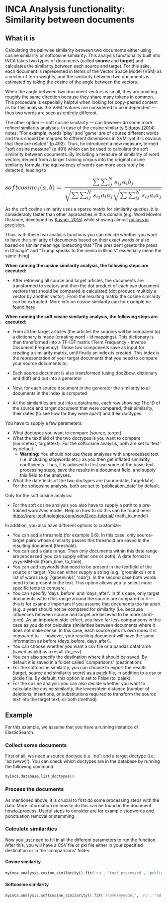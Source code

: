 # INCA Analysis functionality: Similarity between documents

## What it is

Calculating the pairwise similarity between two documents either using cosine similarity or softcosine similarity.
This analysis functionality built into INCA takes two types of documents (called **source** and **target**) and calculates the similarity between each source and target. For this sake, each document is represented in terms of the Vector Space Model (VSM) as a vector of term weights, and the similarity between two documents is estimated by taking the cosine of the angle between the vectors.

When the angle between two document vectors is small, they are pointing roughly the same direction because they share many tokens in common. This procedure is especially helpful when looking for copy-pasted content as for this analysis the VSM features are considered to be independent &mdash; thus two words are seen as entirely different.

The other option &mdash; soft cosine similarity &mdash; can however do some more refined similarity analyses. In case of the cosine similarity [Sidorov (2014)](http://www.cys.cic.ipn.mx/ojs/index.php/CyS/article/view/2043) notes: "For example, words 'play' and 'game' are of course different words and thus should be mapped to different dimensions in SVM; yet it is obvious that they are related" (p.492). Thus, he introduced a new measure, termed "soft cosine measure" (p.491) which can be used to calculate the soft similarity between documents. By including a measure of similarity of word vectors derived from a larger training corpus into the original cosine similarity formula, the equivalency of words can more accurately be detected, leading to

![alt text](images/softcosine_formula.png "Softcosine Formula")

As the soft cosine similarity uses a sparse matrix for similarity queries, it is considerably faster than other approaches in this domain (e.g. Word Movers Distance, developed by [Kusner, 2015](http://proceedings.mlr.press/v37/kusnerb15.pdf)) while showing almost [no loss in precision](https://github.com/witiko/gensim/blob/softcossim/docs/notebooks/soft\_cosine\_tutorial.ipynb).

Thus, with these two analysis functions you can decide whether you want to have the similarity of documents based on their exact words or also based on similar meanings (detecting that "The president greets the press in Chicago" and "Trump speaks to the media in Illinois" essentially mean the same thing).

**When running the cosine similarity analysis, the following steps are executed:**
- After retrieving all source and target articles, the documents are transformed to vectors and then the dot product of each two document-vectors that should be compared is calculated (dot product: multiply a vector by another vector). From the resulting matrix the cosine similarity can be extracted. More info on cosine similarity can for example be found [here](https://masongallo.github.io/machine/learning,/python/2016/07/29/cosine-similarity.html)

**When running the soft cosine similarity analysis, the following steps are executed:**

- From all the target articles (the articles the sources will be compared to) a dictionary is made (creating word - id mappings). This dictionary is then transformed into a TF-IDF matrix (Term Frequency - Inverse Document Frequency). Those two components save as input for creating a similarity matrix, until finally an index is created. This index is the representation of your target documents that you need to compare your source documents to.

- Each source document is also transformed (using doc2bow, dictionary and tfidf) and put into a generator

- Now, for each source document in the generator the similarity to all documents in the index is computed

- All the similarities are put into a dataframe, each row showing: The ID of the source and target document that were compared, their similarity, their dates (to see how far they were apart) and their doctypes.

You have to supply a few parameters:
- What doctypes you want to compare (source, target)
- What the textfield of the two doctypes is you want to compare (sourcetext, targettext). For the softcosine analysis, both are set to 'text' by default. 
    - **Warning:** You should not use these analyses with unprocessed text (i.e. including stopwords etc.) as you then get inflated similarity coefficients. Thus, it is advised to first use some of the basic text processing steps, save the results in a document field, and supply this field to the analyses.
- What the datefields of the two doctypes are (sourcedate, targetdate). For the softcosine analysis, both are set to 'publication_date' by default.

Only for the soft cosine analysis:
- For the soft cosine analysis you also have to supply a path to a pre-trained word2vec model. Help on how to do this can be found here: https://rare-technologies.com/word2vec-tutorial/ (path_to_model)


In addition, you also have different options to customize:
- You can add a threshold (for example 0.6). In this case, only source-target pairs whose similarity passes this threshold are saved in the resulting document (threshold).
- You can add a date range. Then only documents within this date range are processed (you can supply either one or both). A date format is yyyy-MM-dd (from_time, to_time).
- You can add keywords that need to be present in the textfield of the source or target. You can either supply a string (e.g. 'groenlinks') or a list of words (e.g. ['groenlinks', 'cda']). In the second case both words need to be present in the text. This option allows you to select more specific texts to compare. 
- You can specifiy 'days_before' and 'days_after'. In this case, only target documents within this range around the source are compared to it &mdash; this is for example important if you assume that documents too far apart (e.g. a year) should not be compared for similarity (i.e. because influences between source and target are believed to be more short-term). As an important side-effect, you have far less comparisons in this case as you do not calculate similarities between documents where it does not make sense. In this case, each source gets its own index it is compared to &mdash; however, your resulting document will have the same information as before (days_before, days_after).
- You can choose whether you want a csv file or a pandas dataframe (saved as pkl) as a result (to_csv).
- You can also specify the destination where it should be saved. By default it is saved in a folder called 'comparisons' (destination).
- For the softcosine similarity, you can choose to export the results (target, source and similarity score) as a pajek file, in addition to a csv or pickle file. By default, this option is set to False (to_pajek).
- For the cosine analysis you can also decide whether you want to calculate the cosine similarity, the levenshtein distance (number of deletions, insertions, or substitutions required to transform the source text into the target text) or both (method).


## Example

For this example, we assume that you have a running instance of ElasticSearch.

### Collect some documents

First of all, we need a source doctype (i.e. 'nu') and a target doctype (i.e. 'ad (www)').  You can check which doctypes are in the database by running the following command.

```python
myinca.database.list_doctypes()
```

### Process the documents

As mentioned above, it is crucial to first do some processing steps with the data. More information on how to do this can be found in the document [howto_process](https://github.com/uvacw/inca/blob/similarities/doc/howto_process.md). Useful steps to consider are for example stopwords and punctuation removal or stemming.

### Calculate similarities

Now you just need to fill in all the different parameters to run the function. After this, you will have a CSV file or pkl file either in your specified destination or in the 'comparisons' folder.

#### Cosine similarity
```python
myinca.analysis.cosine_similarity().fit('nu', 'text_processed', 'publication_date', 'ad (www)', 'text_processed', 'publication_date', days_before = 2, days_after = 2, from_time = '2013-09-01', to_time = '2013-09-02', to_csv = True, threshold = 0.6, method = 'cosine')
```

#### Softcosine similarity
```python
myinca.analysis.softcosine_similarity().fit('/home/mymodel', 'nu', 'ad (www)', days_before = 2, days_after = 2, from_time = '2013-09-01', to_time = '2013-09-02', to_csv = True, to_pajek = False, threshold = 0.6, destination = '/home/exports/')
```
